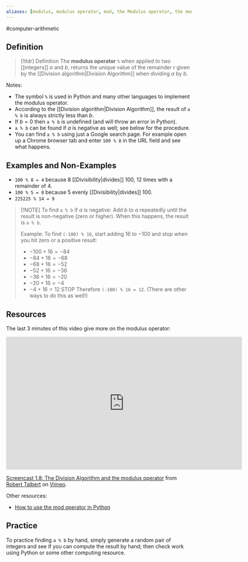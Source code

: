 ```yaml
---
aliases: [modulus, modulus operator, mod, the Modulus operator, the modulus operator]
--- 
```


#computer-arithmetic 

## Definition 

> [!tldr] Definition
> The **modulus operator** `%` when applied to two [[integers]] $a$ and $b$, returns the unique value of the remainder $r$ given by the [[Division algorithm|Division Algorithm]] when dividing $a$ by $b$. 

Notes:
- The symbol `%` is used in Python and many other languages to implement the modulus operator. 
- According to the [[Division algorithm|Division Algorithm]], the result of `a % b` is always strictly less than $b$. 
- If $b = 0$ then `a % b` is undefined (and will throw an error in Python). 
- `a % b` can be found if $a$ is negative as well; see below for the procedure. 
- You can find `a % b` using just a Google search page. For example open up a Chrome browser tab and enter `100 % 8` in the URL field and see what happens. 

## Examples and Non-Examples

- `100 % 8 = 4` because $8$ [[Divisibility|divides]] $100$, $12$ times with a remainder of $4$. 
- `100 % 5 = 0` because $5$ evenly [[Divisibility|divides]] $100$. 
- `225225 % 14 = 9`
 

> [!NOTE] To find `a % b` if $a$ is negative: 
> Add $b$ to $a$ repeatedly until the result is non-negative (zero or higher). When this happens, the result is `a % b`. 
> 
> Example: To find `(-100) % 16`, start adding $16$ to $-100$ and stop when you hit zero or a positive result: 
> - $-100 + 16 = -84$
> - $-84 + 16 = -68$
> - $-68 + 16 = -52$
> - $-52 + 16 = -36$
> - $-36 + 16 = -20$
> - $-20 + 16 = -4$
> - $-4 + 16 = 12$  STOP 
> Therefore `(-100) % 16 = 12`. (There are other ways to do this as well!)


## Resources 

The last 3 minutes of this video give more on the modulus operator: 
<iframe src="https://player.vimeo.com/video/583046507?h=ef4d7d314f" width="640" height="360" frameborder="0" allow="autoplay; fullscreen; picture-in-picture" allowfullscreen></iframe>
<p><a href="https://vimeo.com/583046507">Screencast 1.8: The Division Algorithm and the modulus operator</a> from <a href="https://vimeo.com/user132700952">Robert Talbert</a> on <a href="https://vimeo.com">Vimeo</a>.</p>

Other resources: 
- [How to use the mod operator in Python](https://realpython.com/python-modulo-operator/)

## Practice 

To practice finding `a % b` by hand, simply generate a random pair of integers and see if you can compute the result by hand; then check work using Python or some other computing resource. 